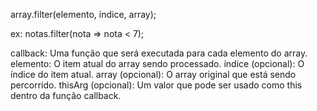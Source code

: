 array.filter(elemento, índice, array);

ex: notas.filter(nota => nota < 7);

callback: Uma função que será executada para cada elemento do array.
elemento: O item atual do array sendo processado.
índice (opcional): O índice do item atual.
array (opcional): O array original que está sendo percorrido.
thisArg (opcional): Um valor que pode ser usado como this dentro da função callback.
